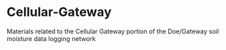 # Cellular-Gateway
Materials related to the Cellular Gateway portion of the Doe/Gateway soil moisture data logging network
